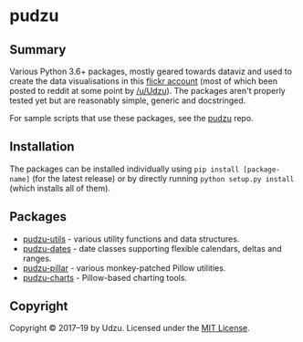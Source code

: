 # pudzu

## Summary

Various Python 3.6+ packages, mostly geared towards dataviz and used to create the data visualisations in this [flickr account](https://www.flickr.com/photos/zarfo/albums) (most of which been posted to reddit at some point by [/u/Udzu](https://www.reddit.com/user/Udzu/)). The packages aren't properly tested yet but are reasonably simple, generic and docstringed.

For sample scripts that use these packages, see the [pudzu](https://github.com/Udzu/pudzu) repo.

## Installation

The packages can be installed individually using `pip install [package-name]` (for the latest release) or by directly running `python setup.py install` (which installs all of them).

## Packages

- [pudzu-utils](docs/utils.md) - various utility functions and data structures.
- [pudzu-dates](docs/dates.md) - date classes supporting flexible calendars, deltas and ranges.
- [pudzu-pillar](docs/pillar.md) - various monkey-patched Pillow utilities.
- [pudzu-charts](docs/charts.md) - Pillow-based charting tools.

## Copyright

Copyright © 2017–19 by Udzu. Licensed under the [MIT License](LICENSE).
